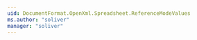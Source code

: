 ```yaml
---
uid: DocumentFormat.OpenXml.Spreadsheet.ReferenceModeValues
ms.author: "soliver"
manager: "soliver"
---
```

